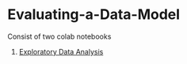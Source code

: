 # Evaluating-a-Data-Model

Consist of two colab notebooks 
1. [Exploratory Data Analysis](/Exploratory_Data_Analysis_Datalab%2C_BigQuery.ipynb)
